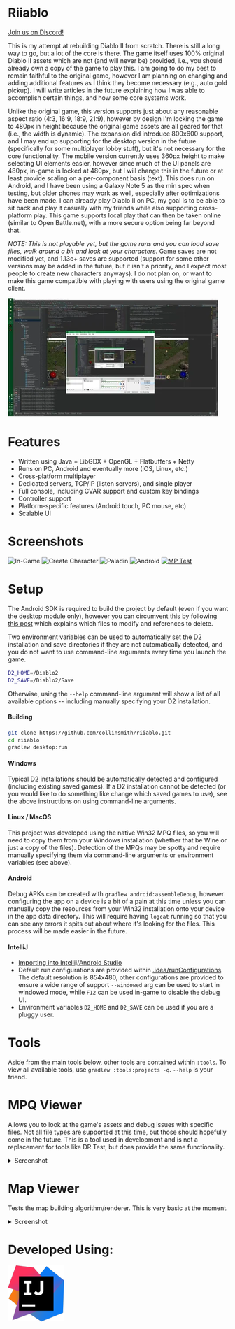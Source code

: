 # Riiablo

[Join us on Discord!](https://discord.gg/qRbWYNM)

This is my attempt at rebuilding Diablo II from scratch. There is still a long
way to go, but a lot of the core is there. The game itself uses 100% original
Diablo II assets which are not (and will never be) provided, i.e., you should
already own a copy of the game to play this. I am going to do my best to remain
faithful to the original game, however I am planning on changing and adding
additional features as I think they become necessary (e.g., auto gold pickup).
I will write articles in the future explaining how I was able to accomplish
certain things, and how some core systems work.

Unlike the original game, this version supports just about any reasonable
aspect ratio (4:3, 16:9, 18:9, 21:9), however by design I'm locking the game to
480px in height because the original game assets are all geared for that (i.e.,
the width is dynamic). The expansion did introduce 800x600 support, and I may
end up supporting for the desktop version in the future (specifically for some
multiplayer lobby stuff), but it's not necessary for the core functionality. The
mobile version currently uses 360px height to make selecting UI elements easier,
however since much of the UI panels are 480px, in-game is locked at 480px, but I
will change this in the future or at least provide scaling on a per-component
basis (text). This does run on Android, and I have been using a Galaxy Note 5 as
the min spec when testing, but older phones may work as well, especially after
optimizations have been made. I can already play Diablo II on PC, my goal is to
be able to sit back and play it casually with my friends while also supporting
cross-platform play. This game supports local play that can then be taken online
(similar to Open Battle.net), with a more secure option being far beyond that.

*NOTE: This is not playable yet, but the game runs and you can load save files,
walk around a bit and look at your characters.* Game saves are not modified
yet, and 1.13c+ saves are supported (support for some other versions may be
added in the future, but it isn't a priority, and I expect most people to
create new characters anyways). I do not plan on, or want to make this game
compatible with playing with users using the original game client.

[![SP Test](/screenshots/single_player.webp)](https://www.youtube.com/watch?v=oKYNsIPr0tY)

# Features
- Written using Java + LibGDX + OpenGL + Flatbuffers + Netty
- Runs on PC, Android and eventually more (IOS, Linux, etc.)
- Cross-platform multiplayer
- Dedicated servers, TCP/IP (listen servers), and single player
- Full console, including CVAR support and custom key bindings
- Controller support
- Platform-specific features (Android touch, PC mouse, etc)
- Scalable UI

# Screenshots
![In-Game](/screenshots/Clipboard-1.png)
![Create Character](/screenshots/Clipboard-2.png)
![Paladin](/screenshots/Clipboard-5.png)
![Android](/screenshots/Android-1.png)
[![MP Test](https://media.giphy.com/media/U7aXAwLcaQM0lxvPVY/giphy.gif)](https://www.youtube.com/watch?v=B2XhiS_JbIA)

# Setup
The Android SDK is required to build the project by default (even if you want
the desktop module only), however you can circumvent this by following
[this post](https://github.com/collinsmith/riiablo/issues/6#issuecomment-465661949)
which explains which files to modify and references to delete.

Two environment variables can be used to automatically set the D2 installation
and save directories if they are not automatically detected, and you do not want
to use command-line arguments every time you launch the game.
```bash
D2_HOME=/Diablo2
D2_SAVE=/Diablo2/Save
```

Otherwise, using the `--help` command-line argument will show a list of all
available options -- including manually specifying your D2 installation.

#### Building
```bash
git clone https://github.com/collinsmith/riiablo.git
cd riiablo
gradlew desktop:run
```

#### Windows
Typical D2 installations should be automatically detected and configured
(including existing saved games). If a D2 installation cannot be detected (or
you would like to do something like change which saved games to use), see
the above instructions on using command-line arguments.

#### Linux / MacOS
This project was developed using the native Win32 MPQ files, so you will need
to copy them from your Windows installation (whether that be Wine or just a
copy of the files). Detection of the MPQs may be spotty and require manually
specifying them via command-line arguments or environment variables (see above).

#### Android
Debug APKs can be created with `gradlew android:assembleDebug`, however
configuring the app on a device is a bit of a pain at this time unless you can
manually copy the resources from your Win32 installation onto your device in the
app data directory. This will require having `logcat` running so that you can
see any errors it spits out about where it's looking for the files. This process
will be made easier in the future.

#### IntelliJ
- [Importing into Intellij/Android Studio](https://libgdx.badlogicgames.com/documentation/gettingstarted/Importing%20into%20IDE.html#intellij)
- Default run configurations are provided within [.idea/runConfigurations](/.idea/runConfigurations).
The default resolution is 854x480, other configurations are provided to ensure
a wide range of support `--windowed` arg can be used to start in windowed mode,
while `F12` can be used in-game to disable the debug UI.
- Environment variables `D2_HOME` and `D2_SAVE` can be used if you are a pluggy
user.

# Tools
Aside from the main tools below, other tools are contained within `:tools`. To
view all available tools, use `gradlew :tools:projects -q`. `--help` is your
friend.

# MPQ Viewer
Allows you to look at the game's assets and debug issues with specific files.
Not all file types are supported at this time, but those should hopefully come
in the future. This is a tool used in development and is not a replacement for
tools like DR Test, but does provide the same functionality.
<details>
	<summary>Screenshot</summary>
	<img src="https://raw.githubusercontent.com/collinsmith/diablo/master/screenshots/Clipboard-3.png" alt="MPQ Viewer">
</details>

# Map Viewer
Tests the map building algorithm/renderer. This is very basic at the moment.
<details>
	<summary>Screenshot</summary>
	<img src="https://raw.githubusercontent.com/collinsmith/diablo/master/screenshots/Clipboard-4.png" alt="Map Builder">
</details>

# Developed Using:
[![IntelliJ IDEA Logo](/resources/icon-intellij-idea-128x128.png)](https://www.jetbrains.com/?from=riiablo)
